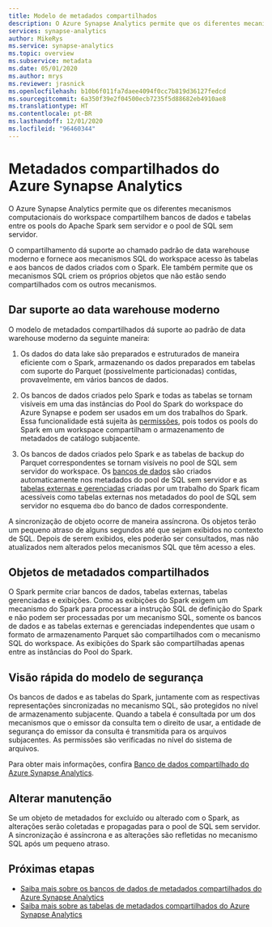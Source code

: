 ```yaml
---
title: Modelo de metadados compartilhados
description: O Azure Synapse Analytics permite que os diferentes mecanismos computacionais do workspace compartilhem bancos de dados e tabelas entre os pools do Apache Spark sem servidor, o pool de SQL sem servidor e os pools de SQL dedicados.
services: synapse-analytics
author: MikeRys
ms.service: synapse-analytics
ms.topic: overview
ms.subservice: metadata
ms.date: 05/01/2020
ms.author: mrys
ms.reviewer: jrasnick
ms.openlocfilehash: b10b6f011fa7daee4094f0cc7b819d36127fedcd
ms.sourcegitcommit: 6a350f39e2f04500ecb7235f5d88682eb4910ae8
ms.translationtype: HT
ms.contentlocale: pt-BR
ms.lasthandoff: 12/01/2020
ms.locfileid: "96460344"
---
```

# <a name="azure-synapse-analytics-shared-metadata"></a>Metadados compartilhados do Azure Synapse Analytics

O Azure Synapse Analytics permite que os diferentes mecanismos computacionais do workspace compartilhem bancos de dados e tabelas entre os pools do Apache Spark sem servidor e o pool de SQL sem servidor.

O compartilhamento dá suporte ao chamado padrão de data warehouse moderno e fornece aos mecanismos SQL do workspace acesso às tabelas e aos bancos de dados criados com o Spark. Ele também permite que os mecanismos SQL criem os próprios objetos que não estão sendo compartilhados com os outros mecanismos.

## <a name="support-the-modern-data-warehouse"></a>Dar suporte ao data warehouse moderno

O modelo de metadados compartilhados dá suporte ao padrão de data warehouse moderno da seguinte maneira:

1. Os dados do data lake são preparados e estruturados de maneira eficiente com o Spark, armazenando os dados preparados em tabelas com suporte do Parquet (possivelmente particionadas) contidas, provavelmente, em vários bancos de dados.

2. Os bancos de dados criados pelo Spark e todas as tabelas se tornam visíveis em uma das instâncias do Pool do Spark do workspace do Azure Synapse e podem ser usados em um dos trabalhos do Spark. Essa funcionalidade está sujeita às [permissões](#security-model-at-a-glance), pois todos os pools do Spark em um workspace compartilham o armazenamento de metadados de catálogo subjacente.

3. Os bancos de dados criados pelo Spark e as tabelas de backup do Parquet correspondentes se tornam visíveis no pool de SQL sem servidor do workspace. Os [bancos de dados](database.md) são criados automaticamente nos metadados do pool de SQL sem servidor e as [tabelas externas e gerenciadas](table.md) criadas por um trabalho do Spark ficam acessíveis como tabelas externas nos metadados do pool de SQL sem servidor no esquema `dbo` do banco de dados correspondente. 

<!--[INSERT PICTURE]-->

<!--__Figure 1 -__ Supporting the Modern Data Warehouse Pattern with shared metadata-->

A sincronização de objeto ocorre de maneira assíncrona. Os objetos terão um pequeno atraso de alguns segundos até que sejam exibidos no contexto de SQL. Depois de serem exibidos, eles poderão ser consultados, mas não atualizados nem alterados pelos mecanismos SQL que têm acesso a eles.

## <a name="shared-metadata-objects"></a>Objetos de metadados compartilhados

O Spark permite criar bancos de dados, tabelas externas, tabelas gerenciadas e exibições. Como as exibições do Spark exigem um mecanismo do Spark para processar a instrução SQL de definição do Spark e não podem ser processadas por um mecanismo SQL, somente os bancos de dados e as tabelas externas e gerenciadas independentes que usam o formato de armazenamento Parquet são compartilhados com o mecanismo SQL do workspace. As exibições do Spark são compartilhadas apenas entre as instâncias do Pool do Spark.

## <a name="security-model-at-a-glance"></a>Visão rápida do modelo de segurança

Os bancos de dados e as tabelas do Spark, juntamente com as respectivas representações sincronizadas no mecanismo SQL, são protegidos no nível de armazenamento subjacente. Quando a tabela é consultada por um dos mecanismos que o emissor da consulta tem o direito de usar, a entidade de segurança do emissor da consulta é transmitida para os arquivos subjacentes. As permissões são verificadas no nível do sistema de arquivos.

Para obter mais informações, confira [Banco de dados compartilhado do Azure Synapse Analytics](database.md).

## <a name="change-maintenance"></a>Alterar manutenção

Se um objeto de metadados for excluído ou alterado com o Spark, as alterações serão coletadas e propagadas para o pool de SQL sem servidor. A sincronização é assíncrona e as alterações são refletidas no mecanismo SQL após um pequeno atraso.

## <a name="next-steps"></a>Próximas etapas

- [Saiba mais sobre os bancos de dados de metadados compartilhados do Azure Synapse Analytics](database.md)
- [Saiba mais sobre as tabelas de metadados compartilhados do Azure Synapse Analytics](table.md)

